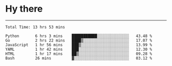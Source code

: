 # Hy there

---
<!--START_SECTION:waka-->

```text
Total Time: 13 hrs 53 mins

Python       6 hrs 3 mins    ███████████░░░░░░░░░░░░░░   43.48 %
Go           2 hrs 22 mins   ████▒░░░░░░░░░░░░░░░░░░░░   17.07 %
JavaScript   1 hr 56 mins    ███▒░░░░░░░░░░░░░░░░░░░░░   13.99 %
YAML         1 hr 42 mins    ███░░░░░░░░░░░░░░░░░░░░░░   12.30 %
HTML         1 hr 17 mins    ██▒░░░░░░░░░░░░░░░░░░░░░░   09.28 %
Bash         26 mins         ▓░░░░░░░░░░░░░░░░░░░░░░░░   03.12 %
```

<!--END_SECTION:waka-->
